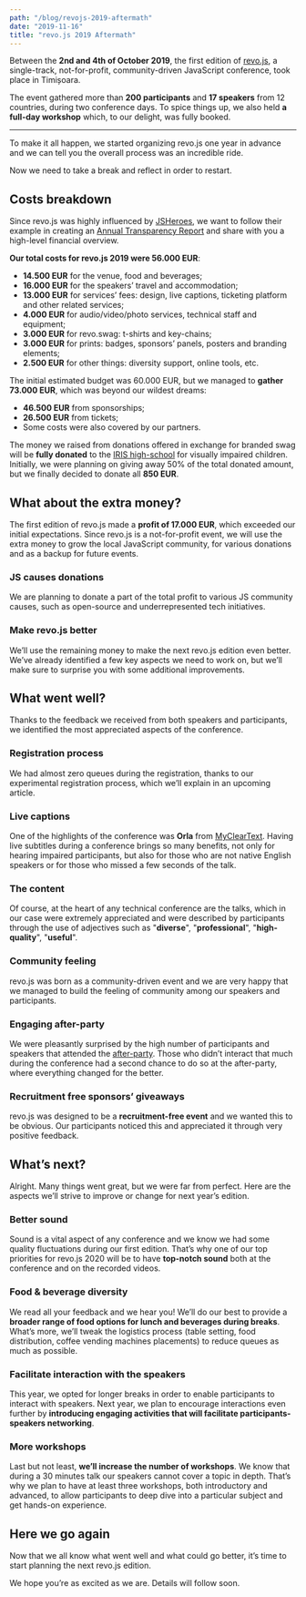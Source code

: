 ```yaml
---
path: "/blog/revojs-2019-aftermath"
date: "2019-11-16"
title: "revo.js 2019 Aftermath"
---
```


Between the **2nd and 4th of October 2019**, the first edition of [revo.js](https://revojs.ro/2019), a single-track, not-for-profit, community-driven JavaScript conference, took place in Timișoara.

The event gathered more than **200 participants** and **17 speakers** from 12 countries, during two conference days. To spice things up, we also held **a full-day workshop** which, to our delight, was fully booked.

---

To make it all happen, we started organizing revo.js one year in advance and we can tell you the overall process was an incredible ride.

Now we need to take a break and reflect in order to restart.

## Costs breakdown

Since revo.js was highly influenced by [JSHeroes](https://jsheroes.io/), we want to follow their example in creating an [Annual Transparency Report](https://medium.com/cluj-javascripters/jsheroes-2018-transparency-report-part-2-follow-up-eadce2a986bf) and share with you a high-level financial overview.

**Our total costs for revo.js 2019 were 56.000 EUR**:

- **14.500 EUR** for the venue, food and beverages;
- **16.000 EUR** for the speakers’ travel and accommodation;
- **13.000 EUR** for services’ fees: design, live captions, ticketing platform and other related services;
- **4.000 EUR** for audio/video/photo services, technical staff and equipment;
- **3.000 EUR** for revo.swag: t-shirts and key-chains;
- **3.000 EUR** for prints: badges, sponsors’ panels, posters and branding elements;
- **2.500 EUR** for other things: diversity support, online tools, etc.

The initial estimated budget was 60.000 EUR, but we managed to **gather 73.000 EUR**, which was beyond our wildest dreams:

- **46.500 EUR** from sponsorships;
- **26.500 EUR** from tickets;
- Some costs were also covered by our partners.

The money we raised from donations offered in exchange for branded swag will be **fully donated** to the [IRIS high-school](https://www.facebook.com/Liceul-Teoretic-Special-Iris-Timi%C5%9Foara-2221221011535265/) for visually impaired children. Initially, we were planning on giving away 50% of the total donated amount, but we finally decided to donate all **850 EUR**.

## What about the extra money?

The first edition of revo.js made a **profit of 17.000 EUR**, which exceeded our initial expectations. Since revo.js is a not-for-profit event, we will use the extra money to grow the local JavaScript community, for various donations and as a backup for future events.

### JS causes donations

We are planning to donate a part of the total profit to various JS community causes, such as open-source and underrepresented tech initiatives.

### Make revo.js better

We’ll use the remaining money to make the next revo.js edition even better. We’ve already identified a few key aspects we need to work on, but we’ll make sure to surprise you with some additional improvements.

## What went well?

Thanks to the feedback we received from both speakers and participants, we identified the most appreciated aspects of the conference.

### Registration process

We had almost zero queues during the registration, thanks to our experimental registration process, which we’ll explain in an upcoming article.

### Live captions

One of the highlights of the conference was **Orla** from [MyClearText](http://www.mycleartext.com/). Having live subtitles during a conference brings so many benefits, not only for hearing impaired participants, but also for those who are not native English speakers or for those who missed a few seconds of the talk.

### The content

Of course, at the heart of any technical conference are the talks, which in our case were extremely appreciated and were described by participants through the use of adjectives such as "**diverse**", "**professional**", "**high-quality**", "**useful**".

### Community feeling

revo.js was born as a community-driven event and we are very happy that we managed to build the feeling of community among our speakers and participants.

### Engaging after-party

We were pleasantly surprised by the high number of participants and speakers that attended the [after-party](https://www.facebook.com/pg/revojsro/photos/?tab=album&album_id=520281835197831). Those who didn’t interact that much during the conference had a second chance to do so at the after-party, where everything changed for the better.

### Recruitment free sponsors’ giveaways

revo.js was designed to be a **recruitment-free event** and we wanted this to be obvious. Our participants noticed this and appreciated it through very positive feedback.

## What’s next?

Alright. Many things went great, but we were far from perfect. Here are the aspects we’ll strive to improve or change for next year’s edition.

### Better sound

Sound is a vital aspect of any conference and we know we had some quality fluctuations during our first edition. That’s why one of our top priorities for revo.js 2020 will be to have **top-notch sound** both at the conference and on the recorded videos.

### Food & beverage diversity

We read all your feedback and we hear you! We’ll do our best to provide a **broader range of food options for lunch and beverages during breaks**. What’s more, we’ll tweak the logistics process (table setting, food distribution, coffee vending machines placements) to reduce queues as much as possible.

### Facilitate interaction with the speakers

This year, we opted for longer breaks in order to enable participants to interact with speakers. Next year, we plan to encourage interactions even further by **introducing engaging activities that will facilitate participants-speakers networking**.

### More workshops

Last but not least, **we’ll increase the number of workshops**. We know that during a 30 minutes talk our speakers cannot cover a topic in depth. That’s why we plan to have at least three workshops, both introductory and advanced, to allow participants to deep dive into a particular subject and get hands-on experience.

## Here we go again

Now that we all know what went well and what could go better, it’s time to start planning the next revo.js edition.

We hope you’re as excited as we are. Details will follow soon.
